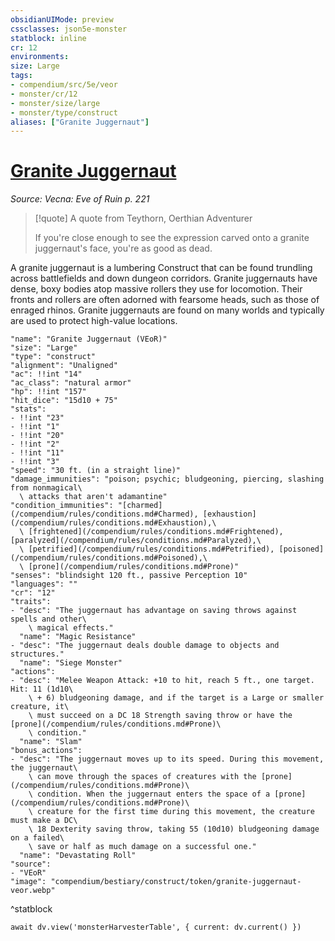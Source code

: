 ```yaml
---
obsidianUIMode: preview
cssclasses: json5e-monster
statblock: inline
cr: 12
environments: 
size: Large
tags:
- compendium/src/5e/veor
- monster/cr/12
- monster/size/large
- monster/type/construct
aliases: ["Granite Juggernaut"]
---
```

# [Granite Juggernaut](compendium\bestiary\construct/granite-juggernaut-veor.md)
*Source: Vecna: Eve of Ruin p. 221*

> [!quote] A quote from Teythorn, Oerthian Adventurer  
> 
> If you're close enough to see the expression carved onto a granite juggernaut's face, you're as good as dead.

A granite juggernaut is a lumbering Construct that can be found trundling across battlefields and down dungeon corridors. Granite juggernauts have dense, boxy bodies atop massive rollers they use for locomotion. Their fronts and rollers are often adorned with fearsome heads, such as those of enraged rhinos. Granite juggernauts are found on many worlds and typically are used to protect high-value locations.

```statblock
"name": "Granite Juggernaut (VEoR)"
"size": "Large"
"type": "construct"
"alignment": "Unaligned"
"ac": !!int "14"
"ac_class": "natural armor"
"hp": !!int "157"
"hit_dice": "15d10 + 75"
"stats":
- !!int "23"
- !!int "1"
- !!int "20"
- !!int "2"
- !!int "11"
- !!int "3"
"speed": "30 ft. (in a straight line)"
"damage_immunities": "poison; psychic; bludgeoning, piercing, slashing from nonmagical\
  \ attacks that aren't adamantine"
"condition_immunities": "[charmed](/compendium/rules/conditions.md#Charmed), [exhaustion](/compendium/rules/conditions.md#Exhaustion),\
  \ [frightened](/compendium/rules/conditions.md#Frightened), [paralyzed](/compendium/rules/conditions.md#Paralyzed),\
  \ [petrified](/compendium/rules/conditions.md#Petrified), [poisoned](/compendium/rules/conditions.md#Poisoned),\
  \ [prone](/compendium/rules/conditions.md#Prone)"
"senses": "blindsight 120 ft., passive Perception 10"
"languages": ""
"cr": "12"
"traits":
- "desc": "The juggernaut has advantage on saving throws against spells and other\
    \ magical effects."
  "name": "Magic Resistance"
- "desc": "The juggernaut deals double damage to objects and structures."
  "name": "Siege Monster"
"actions":
- "desc": "Melee Weapon Attack: +10 to hit, reach 5 ft., one target. Hit: 11 (1d10\
    \ + 6) bludgeoning damage, and if the target is a Large or smaller creature, it\
    \ must succeed on a DC 18 Strength saving throw or have the [prone](/compendium/rules/conditions.md#Prone)\
    \ condition."
  "name": "Slam"
"bonus_actions":
- "desc": "The juggernaut moves up to its speed. During this movement, the juggernaut\
    \ can move through the spaces of creatures with the [prone](/compendium/rules/conditions.md#Prone)\
    \ condition. When the juggernaut enters the space of a [prone](/compendium/rules/conditions.md#Prone)\
    \ creature for the first time during this movement, the creature must make a DC\
    \ 18 Dexterity saving throw, taking 55 (10d10) bludgeoning damage on a failed\
    \ save or half as much damage on a successful one."
  "name": "Devastating Roll"
"source":
- "VEoR"
"image": "compendium/bestiary/construct/token/granite-juggernaut-veor.webp"
```
^statblock

```dataviewjs
await dv.view('monsterHarvesterTable', { current: dv.current() })
```